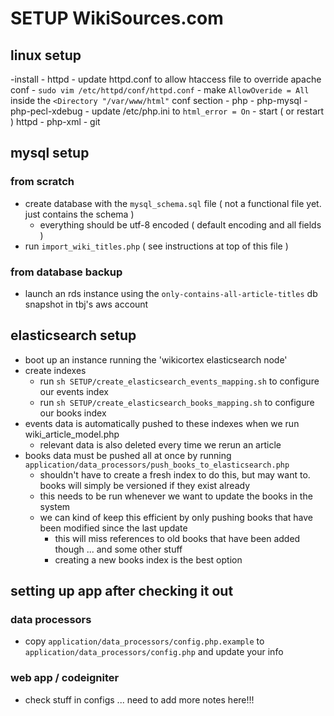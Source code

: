 SETUP WikiSources.com
=====================


linux setup
------------
-install
	- httpd
		- update httpd.conf to allow htaccess file to override apache conf
		- `sudo vim /etc/httpd/conf/httpd.conf`
		- make `AllowOveride = All` inside the `<Directory "/var/www/html"` conf section
	- php
	- php-mysql
	- php-pecl-xdebug
		- update /etc/php.ini to `html_error = On`
		- start ( or restart ) httpd
	- php-xml
	- git
	

mysql setup
-----------

### from scratch
- create database with the `mysql_schema.sql` file ( not a functional file yet. just contains the schema )
	- everything should be utf-8 encoded ( default encoding and all fields )
- run `import_wiki_titles.php` ( see instructions at top of this file )

### from database backup
- launch an rds instance using the `only-contains-all-article-titles` db snapshot in tbj's aws account


elasticsearch setup
-------------------
- boot up an instance running the 'wikicortex elasticsearch node'
- create indexes
	- run `sh SETUP/create_elasticsearch_events_mapping.sh` to configure our events index
	- run `sh SETUP/create_elasticsearch_books_mapping.sh` to configure our books index
- events data is automatically pushed to these indexes when we run wiki_article_model.php
	- relevant data is also deleted every time we rerun an article
- books data must be pushed all at once by running `application/data_processors/push_books_to_elasticsearch.php`
	- shouldn't have to create a fresh index to do this, but may want to.  books will simply be versioned if they exist already
	- this needs to be run whenever we want to update the books in the system
	- we can kind of keep this efficient by only pushing books that have been modified since the last update
		- this will miss references to old books that have been added though ... and some other stuff
		- creating a new books index is the best option

	
setting up app after checking it out
-------------

### data processors
- copy `application/data_processors/config.php.example` to `application/data_processors/config.php` and update your info

### web app / codeigniter
- check stuff in configs ... need to add more notes here!!!
